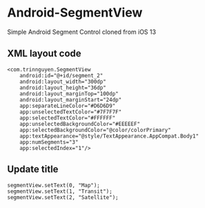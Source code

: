 # Android-SegmentView
Simple Android Segment Control cloned from iOS 13



## XML layout code
```
<com.trinnguyen.SegmentView
    android:id="@+id/segment_2"
    android:layout_width="300dp"
    android:layout_height="36dp"
    android:layout_marginTop="100dp"
    android:layout_marginStart="24dp"
    app:separateLineColor="#D6D6D9"
    app:unselectedTextColor="#7F7F7F"
    app:selectedTextColor="#FFFFFF"
    app:unselectedBackgroundColor="#EEEEEF"
    app:selectedBackgroundColor="@color/colorPrimary"
    app:textAppearance="@style/TextAppearance.AppCompat.Body1"
    app:numSegments="3"
    app:selectedIndex="1"/>
```

## Update title
```
segmentView.setText(0, "Map");
segmentView.setText(1, "Transit");
segmentView.setText(2, "Satellite");
```
